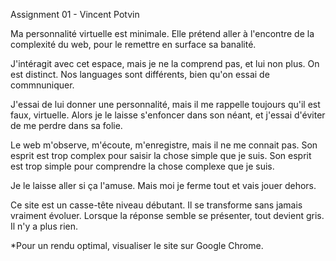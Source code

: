 

Assignment 01 - Vincent Potvin



Ma personnalité virtuelle est minimale. Elle prétend aller à l'encontre de la complexité du web, pour le remettre en surface sa banalité.

J'intéragit avec cet espace, mais je ne la comprend pas, et lui non plus. On est distinct. Nos languages sont différents, bien qu'on essai de commnuniquer.

J'essai de lui donner une personnalité, mais il me rappelle toujours qu'il est faux, virtuelle. Alors je le laisse s'enfoncer dans son néant, et j'essai d'éviter de me perdre dans sa folie.

Le web m'observe, m'écoute, m'enregistre, mais il ne me connait pas. Son esprit est trop complex pour saisir la chose simple que je suis. Son esprit est trop simple pour comprendre la chose complexe que je suis.

Je le laisse aller si ça l'amuse. Mais moi je ferme tout et vais jouer dehors.

Ce site est un casse-tête niveau débutant. Il se transforme sans jamais vraiment évoluer. Lorsque la réponse semble se présenter, tout devient gris. Il n'y a plus rien.



*Pour un rendu optimal, visualiser le site sur Google Chrome.